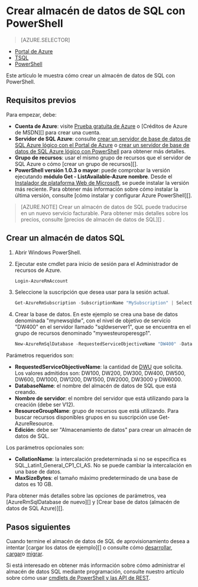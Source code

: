 <properties
   pageTitle="Crear almacén de datos SQL con PowerShell | Microsoft Azure"
   description="Crear almacén de datos SQL con PowerShell"
   services="sql-data-warehouse"
   documentationCenter="NA"
   authors="lodipalm"
   manager="barbkess"
   editor=""/>

<tags
   ms.service="sql-data-warehouse"
   ms.devlang="NA"
   ms.topic="get-started-article"
   ms.tgt_pltfrm="NA"
   ms.workload="data-services"
   ms.date="08/25/2016"
   ms.author="lodipalm;barbkess;sonyama"/>

# <a name="create-sql-data-warehouse-using-powershell"></a>Crear almacén de datos de SQL con PowerShell

> [AZURE.SELECTOR]
- [Portal de Azure](sql-data-warehouse-get-started-provision.md)
- [TSQL](sql-data-warehouse-get-started-create-database-tsql.md)
- [PowerShell](sql-data-warehouse-get-started-provision-powershell.md)

Este artículo le muestra cómo crear un almacén de datos de SQL con PowerShell.

## <a name="prerequisites"></a>Requisitos previos

Para empezar, debe:

- **Cuenta de Azure**: visite [Prueba gratuita de Azure][] o [Créditos de Azure de MSDN][] para crear una cuenta.
- **Servidor de SQL Azure**: consulte [crear un servidor de base de datos de SQL Azure lógico con el Portal de Azure][] o [crear un servidor de base de datos de SQL Azure lógico con PowerShell][] para obtener más detalles.
- **Grupo de recursos**: usar el mismo grupo de recursos que el servidor de SQL Azure o cómo [crear un grupo de recursos][].
- **PowerShell versión 1.0.3 o mayor**: puede comprobar la versión ejecutando **módulo Get - ListAvailable-Azure nombre**.  Desde el [Instalador de plataforma Web de Microsoft][], se puede instalar la versión más reciente.  Para obtener más información sobre cómo instalar la última versión, consulte [cómo instalar y configurar Azure PowerShell][].

> [AZURE.NOTE] Crear un almacén de datos de SQL puede traducirse en un nuevo servicio facturable.  Para obtener más detalles sobre los precios, consulte [precios de almacén de datos de SQL][] .

## <a name="create-a-sql-data-warehouse"></a>Crear un almacén de datos SQL

1. Abrir Windows PowerShell.
2. Ejecutar este cmdlet para inicio de sesión para el Administrador de recursos de Azure.

    ```Powershell
    Login-AzureRmAccount
    ```
    
3. Seleccione la suscripción que desea usar para la sesión actual.

    ```Powershell
    Get-AzureRmSubscription -SubscriptionName "MySubscription" | Select-AzureRmSubscription
    ```

4.  Crear la base de datos. En este ejemplo se crea una base de datos denominada "mynewsqldw", con el nivel de objetivo de servicio "DW400" en el servidor llamado "sqldwserver1", que se encuentra en el grupo de recursos denominado "mywesteuroperesgp1".

    ```Powershell
    New-AzureRmSqlDatabase -RequestedServiceObjectiveName "DW400" -DatabaseName "mynewsqldw" -ServerName "sqldwserver1" -ResourceGroupName "mywesteuroperesgp1" -Edition "DataWarehouse" -CollationName "SQL_Latin1_General_CP1_CI_AS" -MaxSizeBytes 10995116277760
    ```

Parámetros requeridos son:

- **RequestedServiceObjectiveName**: la cantidad de [DWU][] que solicita.  Los valores admitidos son: DW100, DW200, DW300, DW400, DW500, DW600, DW1000, DW1200, DW1500, DW2000, DW3000 y DW6000.
- **DatabaseName**: el nombre del almacén de datos de SQL que está creando.
- **Nombre de servidor**: el nombre del servidor que está utilizando para la creación (debe ser V12).
- **ResourceGroupName**: grupo de recursos que está utilizando.  Para buscar recursos disponibles grupos en su suscripción use Get-AzureResource.
- **Edición**: debe ser "Almacenamiento de datos" para crear un almacén de datos de SQL.

Los parámetros opcionales son:

- **CollationName**: la intercalación predeterminada si no se especifica es SQL_Latin1_General_CP1_CI_AS.  No se puede cambiar la intercalación en una base de datos.
- **MaxSizeBytes**: el tamaño máximo predeterminado de una base de datos es 10 GB.


Para obtener más detalles sobre las opciones de parámetros, vea [AzureRmSqlDatabase de nuevo][] y [Crear base de datos (almacén de datos de SQL Azure)][].

## <a name="next-steps"></a>Pasos siguientes

Cuando termine el almacén de datos de SQL de aprovisionamiento desea a intentar [cargar los datos de ejemplo][] o consulte cómo [desarrollar][], [cargar][]o [migrar][].

Si está interesado en obtener más información sobre cómo administrar el almacén de datos SQL mediante programación, consulte nuestro artículo sobre cómo usar [cmdlets de PowerShell y las API de REST][].

<!--Image references-->

<!--Article references-->
[DWU]: ./sql-data-warehouse-overview-what-is.md#data-warehouse-units
[migrar]: ./sql-data-warehouse-overview-migrate.md
[desarrollar]: ./sql-data-warehouse-overview-develop.md
[cargar]: ./sql-data-warehouse-load-with-bcp.md
[cargar datos de ejemplo]: ./sql-data-warehouse-load-sample-databases.md
[Cmdlets de PowerShell y las API de REST]: ./sql-data-warehouse-reference-powershell-cmdlets.md
[firewall rules]: ../sql-database-configure-firewall-settings.md

[Cómo instalar y configurar PowerShell de Azure]: ../powershell/powershell-install-configure.md
[how to create a SQL Data Warehouse from the Azure Portal]: ./sql-data-warehouse-get-started-provision.md
[Crear un servidor de base de datos de SQL Azure lógico con el Portal de Azure]: ../sql-database/sql-database-get-started.md#create-an-azure-sql-database-logical-server
[Crear un servidor de base de datos de SQL Azure lógico con PowerShell]: ../sql-database/sql-database-get-started-powershell.md#database-setup-create-a-resource-group-server-and-firewall-rule
[cómo crear un grupo de recursos]: ../resource-group-template-deploy-portal.md#create-resource-group

<!--MSDN references--> 
[MSDN]: https://msdn.microsoft.com/library/azure/dn546722.aspx
[Nueva AzureRmSqlDatabase]: https://msdn.microsoft.com/library/mt619339.aspx
[Crear base de datos (almacén de datos SQL Azure)]: https://msdn.microsoft.com/library/mt204021.aspx

<!--Other Web references-->
[Instalador de plataforma Web de Microsoft]: https://aka.ms/webpi-azps
[Precios de almacén de datos SQL]: https://azure.microsoft.com/pricing/details/sql-data-warehouse/
[Prueba gratuita de Azure]: https://azure.microsoft.com/pricing/free-trial/?WT.mc_id=A261C142F
[MSDN créditos de Azure]: https://azure.microsoft.com/pricing/member-offers/msdn-benefits-details/?WT.mc_id=A261C142F
